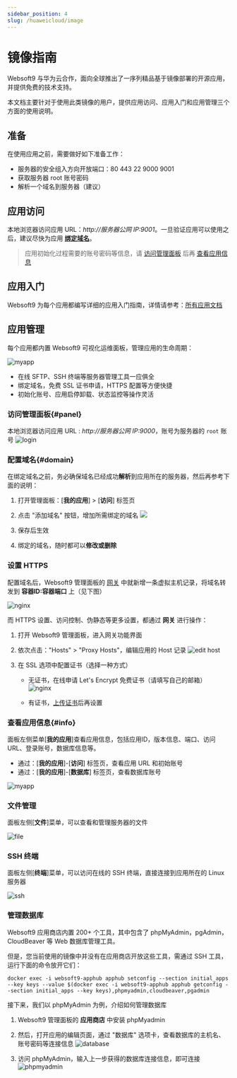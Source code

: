```yaml
---
sidebar_position: 4
slug: /huaweicloud/image
---
```


# 镜像指南

Websoft9 与华为云合作，面向全球推出了一序列精品基于镜像部署的开源应用，并提供免费的技术支持。    

本文档主要针对于使用此类镜像的用户，提供应用访问、应用入门和应用管理三个方面的使用说明。

## 准备

在使用应用之前，需要做好如下准备工作：

- 服务器的安全组入方向开放端口：80 443 22 9000 9001
- 获取服务器 root 账号密码
- 解析一个域名到服务器（建议）

## 应用访问

本地浏览器访问应用 URL：*http://服务器公网 IP:9001*。一旦验证应用可以使用之后，建议尽快为应用 **[绑定域名](#domain)**。  

> 应用初始化过程需要的账号密码等信息，请 [访问管理面板](#panel) 后再 [查看应用信息](#info)

## 应用入门

Websoft9 为每个应用都编写详细的应用入门指南，详情请参考：[所有应用文档](../apps)

## 应用管理

每个应用都内置 Websoft9 可视化运维面板，管理应用的生命周期：

![myapp](https://libs.websoft9.com/Websoft9/DocsPicture/zh/websoft9-panel/w9-myapp-websoft9.png)

- 在线 SFTP、SSH 终端等服务器管理工具一应俱全
- 绑定域名，免费 SSL 证书申请，HTTPS 配置等方便快捷
- 初始化账号、应用启停卸载、状态监控等操作灵活

### 访问管理面板{#panel}

本地浏览器访问应用 URL : *http://服务器公网 IP:9000*，账号为服务器的 `root` 账号
![login](https://libs.websoft9.com/Websoft9/DocsPicture/zh/websoft9-panel/w9-login-websoft9.png)

### 配置域名{#domain}

在绑定域名之前，务必确保域名已经成功**解析**到应用所在的服务器，然后再参考下面的说明：

1. 打开管理面板：[**我的应用**] > [**访问**] 标签页

2. 点击 "添加域名" 按钮，增加所需绑定的域名
   ![](https://libs.websoft9.com/Websoft9/DocsPicture/zh/websoft9/adddomain-access-websoft9.png)

3. 保存后生效

4. 绑定的域名，随时都可以**修改或删除**


### 设置 HTTPS

配置域名后，Websoft9 管理面板的 [网关](../function/gateway) 中就新增一条虚拟主机记录，将域名转发到 **容器ID:容器端口** 上（见下图）

![nginx](https://libs.websoft9.com/Websoft9/DocsPicture/zh/websoft9-panel/w9-nginx-websoft9.png)

而 HTTPS 设置、访问控制、伪静态等更多设置，都通过 **网关** 进行操作：

1. 打开 Websoft9 管理面板，进入网关功能界面

2. 依次点击："Hosts" > "Proxy Hosts"，编辑应用的 Host 记录
   ![edit host](https://libs.websoft9.com/Websoft9/DocsPicture/zh/websoft9-panel/w9-nginx-editproxy-websoft9.png)

3. 在 SSL 选项中配置证书（选择一种方式）
   
   - 无证书，在线申请 Let's Encrypt 免费证书（请填写自己的邮箱）
     ![nginx](https://libs.websoft9.com/Websoft9/DocsPicture/zh/websoft9-panel/w9-nginx-ssl-websoft9.png)

   - 有证书，[上传证书](../guide/appsethttps#upload)后再设置

### 查看应用信息{#info}

面板左侧菜单[**我的应用**]查看应用信息，包括应用ID，版本信息、端口、访问 URL、登录账号，数据库信息等。

- 通过：[**我的应用**]-[**访问**] 标签页，查看应用 URL 和初始账号
- 通过：[**我的应用**]-[**数据库**] 标签页，查看数据库账号

![myapp](https://libs.websoft9.com/Websoft9/DocsPicture/zh/websoft9-panel/w9-myapp-websoft9.png)

### 文件管理

面板左侧[**文件**]菜单，可以查看和管理服务器的文件

![file](https://libs.websoft9.com/Websoft9/DocsPicture/zh/websoft9-panel/w9-file-websoft9.png)

### SSH 终端

面板左侧[**终端**]菜单，可以访问在线的 SSH 终端，直接连接到应用所在的 Linux 服务器

![ssh](https://libs.websoft9.com/Websoft9/DocsPicture/zh/websoft9-panel/w9-teminal-websoft9.png)

### 管理数据库

Websoft9 应用商店内置 200+ 个工具，其中包含了 phpMyAdmin，pgAdmin，CloudBeaver 等 Web 数据库管理工具。  

但是，您当前使用的镜像中并没有在应用商店开放这些工具，需通过 SSH 工具，运行下面的命令放开它们：

```
docker exec -i websoft9-apphub apphub setconfig --section initial_apps --key keys --value $(docker exec -i websoft9-apphub apphub getconfig --section initial_apps --key keys),phpmyadmin,cloudbeaver,pgadmin
```

接下来，我们以 phpMyAdmin 为例，介绍如何管理数据库

1. Websoft9 管理面板的 **应用商店** 中安装 phpMyadmin

2. 然后，打开应用的编辑页面，通过 "数据库" 选项卡，查看数据库的主机名、账号密码等连接信息
   ![database](https://libs.websoft9.com/Websoft9/DocsPicture/zh/websoft9-panel/w9-databseinfo-websoft9.png)

3. 访问 phpMyAdmin，输入上一步获得的数据库连接信息，即可连接
   ![phpmyadmin](https://libs.websoft9.com/Websoft9/DocsPicture/zh/websoft9-panel/w9-phpmyadmin-websoft9.png)
